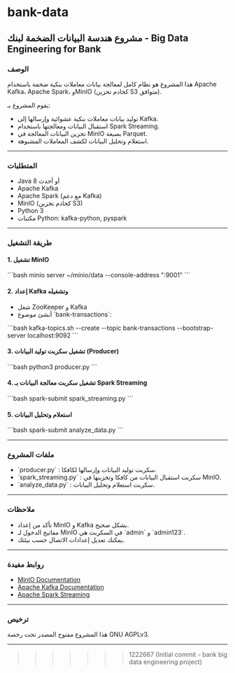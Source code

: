 
# bank-data

## مشروع هندسة البيانات الضخمة لبنك - Big Data Engineering for Bank

### الوصف
هذا المشروع هو نظام كامل لمعالجة بيانات معاملات بنكية ضخمة باستخدام Apache Kafka، Apache Spark، وMinIO (كخادم تخزين S3 متوافق).

يقوم المشروع بـ:
- توليد بيانات معاملات بنكية عشوائية وإرسالها إلى Kafka.
- استقبال البيانات ومعالجتها باستخدام Spark Streaming.
- تخزين البيانات المعالجة في MinIO بصيغة Parquet.
- استعلام وتحليل البيانات لكشف المعاملات المشبوهة.

---

### المتطلبات

- Java 8 أو أحدث
- Apache Kafka
- Apache Spark (مع دعم Kafka)
- MinIO (كخادم تخزين S3)
- Python 3
- مكتبات Python: kafka-python, pyspark

---

### طريقة التشغيل

#### 1. تشغيل MinIO

\`\`\`bash
minio server ~/minio/data --console-address ":9001"
\`\`\`

#### 2. إعداد Kafka وتشغيله

- شغل ZooKeeper و Kafka
- أنشئ موضوع \`bank-transactions\`:

\`\`\`bash
kafka-topics.sh --create --topic bank-transactions --bootstrap-server localhost:9092
\`\`\`

#### 3. تشغيل سكربت توليد البيانات (Producer)

\`\`\`bash
python3 producer.py
\`\`\`

#### 4. تشغيل سكربت معالجة البيانات بـ Spark Streaming

\`\`\`bash
spark-submit spark_streaming.py
\`\`\`

#### 5. استعلام وتحليل البيانات

\`\`\`bash
spark-submit analyze_data.py
\`\`\`

---

### ملفات المشروع

- \`producer.py\` : سكربت توليد البيانات وإرسالها لكافكا.
- \`spark_streaming.py\` : سكربت استقبال البيانات من كافكا وتخزينها في MinIO.
- \`analyze_data.py\` : سكربت استعلام وتحليل البيانات.

---

### ملاحظات

- تأكد من إعداد MinIO و Kafka بشكل صحيح.
- مفاتيح الدخول لـ MinIO في السكربت هي \`admin\` و \`admin123\`.
- يمكنك تعديل إعدادات الاتصال حسب بيئتك.

---

### روابط مفيدة

- [MinIO Documentation](https://docs.min.io)
- [Apache Kafka Documentation](https://kafka.apache.org/documentation/)
- [Apache Spark Streaming](https://spark.apache.org/docs/latest/streaming-programming-guide.html)

---

### ترخيص

هذا المشروع مفتوح المصدر تحت رخصة GNU AGPLv3.

---

>>>>>>> 1222667 (Initial commit - bank big data engineering project)
